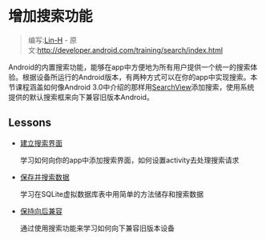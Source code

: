 # 增加搜索功能

> 编写:[Lin-H](https://github.com/Lin-H) - 原文:<http://developer.android.com/training/search/index.html>

Android的内置搜索功能，能够在app中方便地为所有用户提供一个统一的搜索体验。根据设备所运行的Android版本，有两种方式可以在你的app中实现搜索。本节课程涵盖如何像Android 3.0中介绍的那样用[SearchView](http://developer.android.com/reference/android/widget/SearchView.html)添加搜索，使用系统提供的默认搜索框来向下兼容旧版本Android。

## Lessons

* [建立搜索界面](setup.html)

  学习如何向你的app中添加搜索界面，如何设置activity去处理搜索请求


* [保存并搜索数据](search.html)

  学习在SQLite虚拟数据库表中用简单的方法储存和搜索数据


* [保持向后兼容](backward-compat.html)

  通过使用搜索功能来学习如何向下兼容旧版本设备
